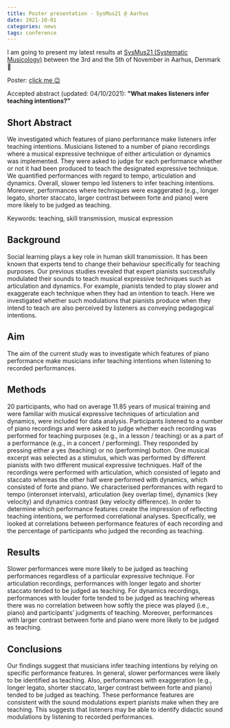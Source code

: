 ```yaml
---
title: Poster presentation - SysMus21 @ Aarhus
date: 2021-10-01
categories: news
tags: conference
---
```

I am going to present my latest results at [SysMus21 (Systematic Musicology)](https://sites.google.com/view/sysmus21/home) between the 3rd and the 5th of November in Aarhus, Denmark 🌵

Poster: [click me 😉](https://github.com/atsukotominaga/talk/blob/master/2021/Sysmus.pdf)

Accepted abstract (updated: 04/10/2021): **"What makes listeners infer teaching intentions?"**

## Short Abstract
We investigated which features of piano performance make listeners infer teaching intentions. Musicians listened to a number of piano recordings where a musical expressive technique of either articulation or dynamics was implemented. They were asked to judge for each performance whether or not it had been produced to teach the designated expressive technique. We quantified performances with regard to tempo, articulation and dynamics. Overall, slower tempo led listeners to infer teaching intentions. Moreover, performances where techniques were exaggerated (e.g., longer legato, shorter staccato, larger contrast between forte and piano) were more likely to be judged as teaching.

Keywords: teaching, skill transmission, musical expression

## Background
Social learning plays a key role in human skill transmission. It has been known that experts tend to change their behaviour specifically for teaching purposes. Our previous studies revealed that expert pianists successfully modulated their sounds to teach musical expressive techniques such as articulation and dynamics. For example, pianists tended to play slower and exaggerate each technique when they had an intention to teach. Here we investigated whether such modulations that pianists produce when they intend to teach are also perceived by listeners as conveying pedagogical intentions.

## Aim
The aim of the current study was to investigate which features of piano performance make musicians infer teaching intentions when listening to recorded performances.

## Methods
20 participants, who had on average 11.85 years of musical training and were familiar with musical expressive techniques of articulation and dynamics, were included for data analysis. Participants listened to a number of piano recordings and were asked to judge whether each recording was performed for teaching purposes (e.g., in a lesson / teaching) or as a part of a performance (e.g., in a concert / performing). They responded by pressing either a yes (teaching) or no (performing) button. One musical excerpt was selected as a stimulus, which was performed by different pianists with two different musical expressive techniques. Half of the recordings were performed with articulation, which consisted of legato and staccato whereas the other half were performed with dynamics, which consisted of forte and piano. We characterised performances with regard to tempo (interonset intervals), articulation (key overlap time), dynamics (key velocity) and dynamics contrast (key velocity difference). In order to determine which performance features create the impression of reflecting teaching intentions, we performed correlational analyses. Specifically, we looked at correlations between performance features of each recording and the percentage of participants who judged the recording as teaching.

## Results
Slower performances were more likely to be judged as teaching performances regardless of a particular expressive technique. For articulation recordings, performances with longer legato and shorter staccato tended to be judged as teaching. For dynamics recordings, performances with louder forte tended to be judged as teaching whereas there was no correlation between how softly the piece was played (i.e., piano) and participants’ judgments of teaching. Moreover, performances with larger contrast between forte and piano were more likely to be judged as teaching.

## Conclusions
Our findings suggest that musicians infer teaching intentions by relying on specific performance features. In general, slower performances were likely to be identified as teaching. Also, performances with exaggeration (e.g., longer legato, shorter staccato, larger contrast between forte and piano) tended to be judged as teaching. These performance features are consistent with the sound modulations expert pianists make when they are teaching. This suggests that listeners may be able to identify didactic sound modulations by listening to recorded performances.
